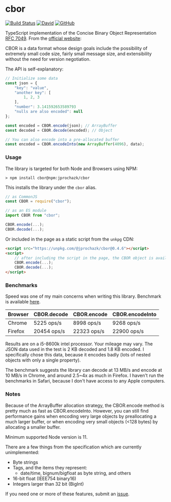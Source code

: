 # cbor

[![Build Status](https://travis-ci.com/jprochazk/cbor.svg?branch=master)](https://travis-ci.com/jprochazk/cbor)
[![David](https://img.shields.io/david/dev/jprochazk/cbor)](https://github.com/jprochazk/cbor/blob/master/package.json)
[![GitHub](https://img.shields.io/github/license/jprochazk/cbor)](https://github.com/jprochazk/cbor/blob/master/LICENSE)

TypeScript implementation of the Concise Binary Object Representation [RFC 7049](https://tools.ietf.org/html/rfc7049). From the [official website](http://cbor.io/):

CBOR is a data format whose design goals include the possibility of extremely small code size, fairly small message size, and extensibility without the need for version negotiation.

The API is self-explanatory:
```js
// Initialize some data
const json = {
    "key": "value",
    "another key": [
        1, 2, 3
    ],
    "number": 3.141592653589793
    "nulls are also encoded": null
};

const encoded = CBOR.encode(json); // ArrayBuffer
const decoded = CBOR.decode(encoded); // Object

// You can also encode into a pre-allocated buffer
const encoded = CBOR.encodeInto(new ArrayBuffer(4096), data);
```

### Usage

The library is targeted for both Node and Browsers using NPM:
```
> npm install cbor@npm:jprochazk/cbor
```
This installs the library under the `cbor` alias.

```js
// as CommonJS
const CBOR = require("cbor");

// as an ES module
import CBOR from "cbor";

CBOR.encode(...);
CBOR.decode(...);
```

Or included in the page as a static script from the `unkpg` CDN:

```html
<script src="https://unpkg.com/@jprochazk/cbor@0.4.6"></script>
<script>
    // after including the script in the page, the CBOR object is available globally
    CBOR.encode(...);
    CBOR.decode(...);
</script>
```

### Benchmarks

Speed was one of my main concerns when writing this library. Benchmark is available [here](https://jsbench.me/krkdop8101/1).

| Browser | CBOR.decode | CBOR.encode | CBOR.encodeInto |
| :------ | :---------- | :---------- | :-------------- |
| Chrome  | 5225 ops/s  | 8998 ops/s  | 9268 ops/s      |
| Firefox | 20454 ops/s | 22323 ops/s | 22900 ops/s     |

Results are on a i5-8600k intel processor. Your mileage may vary. The JSON data used in the test is 2 KB decoded and 1.8 KB encoded. I specifically chose this data, because it encodes badly (lots of nested objects with only a single property).

The benchmark suggests the library can decode at 13 MB/s and encode at 10 MB/s in Chrome, and around 2.5~4x as much in Firefox. I haven't run the benchmarks in Safari, because I don't have access to any Apple computers.

### Notes

Because of the ArrayBuffer allocation strategy, the CBOR.encode method is pretty much as fast as CBOR.encodeInto. However, you can still find performance gains when encoding very large objects by preallocating a much larger buffer, or when encoding very small objects (<128 bytes) by allocating a smaller buffer.

Minimum supported Node version is 11.

There are a few things from the specification which are currently unimplemented:

-   Byte strings
-   Tags, and the items they represent:
    -   date/time, bignum/bigfloat as byte string, and others
-   16-bit float (IEEE754 binary16)
-   Integers larger than 32 bit (BigInt)

If you need one or more of these features, submit an [issue](https://github.com/jprochazk/cbor/issues).
